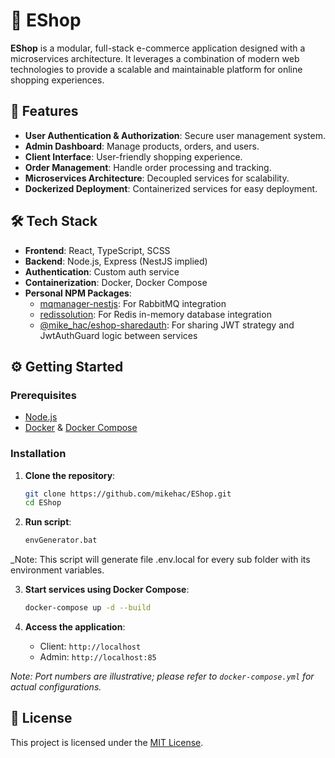# 🛒 EShop

**EShop** is a modular, full-stack e-commerce application designed with a microservices architecture. It leverages a combination of modern web technologies to provide a scalable and maintainable platform for online shopping experiences.

## 🚀 Features

- **User Authentication & Authorization**: Secure user management system.
- **Admin Dashboard**: Manage products, orders, and users.
- **Client Interface**: User-friendly shopping experience.
- **Order Management**: Handle order processing and tracking.
- **Microservices Architecture**: Decoupled services for scalability.
- **Dockerized Deployment**: Containerized services for easy deployment.

## 🛠️ Tech Stack

- **Frontend**: React, TypeScript, SCSS
- **Backend**: Node.js, Express (NestJS implied)
- **Authentication**: Custom auth service
- **Containerization**: Docker, Docker Compose
- **Personal NPM Packages**:
  - [mqmanager-nestjs](https://www.npmjs.com/package/mqmanager-nestjs): For RabbitMQ integration
  - [redissolution](https://www.npmjs.com/package/redissolution): For Redis in-memory database integration
  - [@mike_hac/eshop-sharedauth](https://www.npmjs.com/package/@mike_hac/eshop-sharedauth): For sharing JWT strategy and JwtAuthGuard logic between services

## ⚙️ Getting Started

### Prerequisites

- [Node.js](https://nodejs.org/)
- [Docker](https://www.docker.com/) & [Docker Compose](https://docs.docker.com/compose/)

### Installation

1. **Clone the repository**:

   ```bash
   git clone https://github.com/mikehac/EShop.git
   cd EShop
   ```

2. **Run script**:

   ```bash
   envGenerator.bat
   ```

\_Note: This script will generate file .env.local for every sub folder with its environment variables.

3. **Start services using Docker Compose**:

   ```bash
   docker-compose up -d --build
   ```

4. **Access the application**:

   - Client: `http://localhost`
   - Admin: `http://localhost:85`

_Note: Port numbers are illustrative; please refer to `docker-compose.yml` for actual configurations._

## 📄 License

This project is licensed under the [MIT License](LICENSE).
